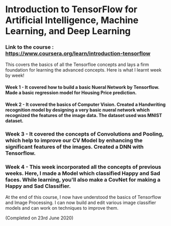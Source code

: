 # Introduction to TensorFlow for Artificial Intelligence, Machine Learning, and Deep Learning
### Link to the course : https://www.coursera.org/learn/introduction-tensorflow

This covers the basics of all the Tensorfloe concepts and lays a firm foundation for learning the advanced concepts.
Here is what I learnt week by week! 

#### Week 1 - It covered how to build a basic Nueral Network by Tensorflow. Made a basic regression model for Housing Price prediction. 

#### Week 2 - It covered the basics of Computer Vision. Created a Handwriting recognition model by designing a very basic nueral network which recognized the features of the image data. The dataset used was MNIST dataset.

### Week 3 - It covered the concepts of Convolutions and Pooling, which help to improve our CV Model by enhancing the significant features of the images. Created a DNN with Tensorflow.

### Week 4 - This week incorporated all the concepts of previous weeks. Here, I made a Model which classified Happy and Sad faces. While learning, you'll also make a CovNet for making a Happy and Sad Classifier. 

At the end of this course, I now have understood the basics of Tensorflow and Image Processing. I can now build and edit various image classifier models and can work on techniques to improve them.

(Completed on 23rd June 2020)
